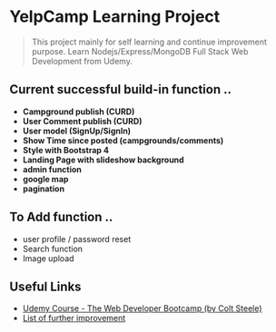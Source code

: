
# YelpCamp Learning Project

> This project mainly for self learning and continue improvement purpose.
> Learn Nodejs/Express/MongoDB Full Stack Web Development from Udemy.

## Current successful build-in function ..
- **Campground publish (CURD)**
- **User Comment publish (CURD)**
- **User model (SignUp/SignIn)**
- **Show Time since posted (campgrounds/comments)**
- **Style with Bootstrap 4**
- **Landing Page with slideshow background**
- **admin function**
- **google map**
- **pagination**

## To Add function ..
- user profile / password reset
- Search function
- Image upload

## Useful Links

- [Udemy Course - The Web Developer Bootcamp (by Colt Steele)](https://www.udemy.com/the-web-developer-bootcamp/learn/v4/overview)
- [List of further improvement](https://www.udemy.com/the-web-developer-bootcamp/learn/v4/t/lecture/6754188?start=0)
